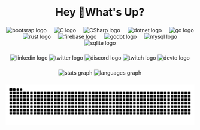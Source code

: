 <h1 align="center">Hey 👋What's Up?</h1>

###

<div align="center">
  <img src="https://skillicons.dev/icons?i=bootstrap" height="60" alt="bootsrap logo"  />
  <img width="12" />
  <img src="https://skillicons.dev/icons?i=c" height="60" alt="C logo"  />
  <img width="12" />
  <img src="https://skillicons.dev/icons?i=cs" height="60" alt="CSharp logo"  />
  <img width="12" />
  <img src="https://skillicons.dev/icons?i=dotnet" height="60" alt="dotnet logo"  />
  <img width="12" />
  <img src="https://skillicons.dev/icons?i=go" height="60" alt="go logo"  />
  <img width="12" />
  <img src="https://skillicons.dev/icons?i=rust" height="60" alt="rust logo"  />
  <img width="12" />
  <img src="https://skillicons.dev/icons?i=firebase" height="60" alt="firebase logo"  />
  <img width="12" />
  <img src="https://skillicons.dev/icons?i=godot" height="60" alt="godot logo"  />
  <img width="12" />
  <img src="https://skillicons.dev/icons?i=mysql" height="60" alt="mysql logo"  />
    <img width="12" />
  <img src="https://skillicons.dev/icons?i=sqlite" height="60" alt="sqlite logo"  />
</div>

###

<div align="center">
  <img src="https://img.shields.io/static/v1?message=LinkedIn&logo=linkedin&label=&color=0077B5&logoColor=white&labelColor=&style=for-the-badge" height="25" alt="linkedin logo"  />
  <img src="https://img.shields.io/static/v1?message=Twitter&logo=twitter&label=&color=1DA1F2&logoColor=white&labelColor=&style=for-the-badge" height="25" alt="twitter logo"  />
  <img src="https://img.shields.io/static/v1?message=Discord&logo=discord&label=&color=7289DA&logoColor=white&labelColor=&style=for-the-badge" height="25" alt="discord logo"  />
  <img src="https://img.shields.io/static/v1?message=Twitch&logo=twitch&label=&color=9146FF&logoColor=white&labelColor=&style=for-the-badge" height="25" alt="twitch logo"  />
  <img src="https://img.shields.io/static/v1?message=dev.to&logo=dev.to&label=&color=0A0A0A&logoColor=white&labelColor=&style=for-the-badge" height="25" alt="devto logo"  />
</div>

###

<div align="center">
  <img src="https://github-readme-stats.vercel.app/api?username=Xhyther&hide_title=false&hide_rank=false&show_icons=true&include_all_commits=true&count_private=true&disable_animations=false&theme=dracula&locale=en&hide_border=false&order=1" height="150" alt="stats graph"  />
  <img src="https://github-readme-stats.vercel.app/api/top-langs?username=Xhyther&locale=en&hide_title=false&layout=compact&card_width=320&langs_count=5&theme=dracula&hide_border=false&order=2" height="150" alt="languages graph"  />
</div>

###

<img align="center" src="https://raw.githubusercontent.com/Xhyther/Xhyther/output/snake.svg" alt="Snake animation" />

###

